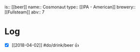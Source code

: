 is:: [[beer]]
name:: Cosmonaut
type:: [[IPA - American]]
brewery:: [[Fullsteam]]
abv:: 7

# Log
- [x] [[2018-04-02]] #do/drink/beer 👍
